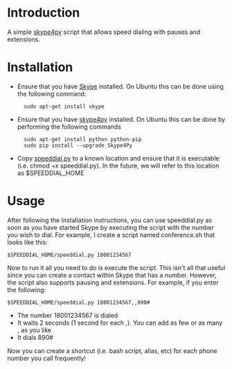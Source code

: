 Introduction
=========================
A simple [skype4py](https://github.com/awahlig/skype4py) script that allows speed dialing with pauses and extensions.

Installation
=========================

* Ensure that you have [Skype](http://www.skype.com/) installed. On Ubuntu this can be done using the following command:

        sudo apt-get install skype

* Ensure that you have [skype4py](https://github.com/awahlig/skype4py) installed. On Ubuntu this can be done by performing the following commands

        sudo apt-get install python python-pip
        sudo pip install --upgrade Skype4Py

* Copy [speeddial.py](./speeddial.py) to a known location and ensure that it is executable (i.e. chmod +x speeddial.py). In the future, we will refer to this location as $SPEEDDIAL_HOME

Usage
=========================

After following the Installation instructions, you can use speeddial.py as soon as you have started Skype by executing the script with the number you wish to dial. For example, I create a script named conference.sh that looks like this:

    $SPEEDDIAL_HOME/speeddial.py 18001234567

Now to run it all you need to do is execute the script. This isn't all that useful since you can create a contact within Skype that has a number. However, the script also supports pausing and extensions. For example, if you enter the following:

    $SPEEDDIAL_HOME/speeddial.py 18001234567,,890#

* The number 18001234567 is dialed
* It waits 2 seconds (1 second for each ,). You can add as few or as many , as you like
* It dials 890#

Now you can create a shortcut (i.e. bash script, alias, etc) for each phone number you call frequently!
